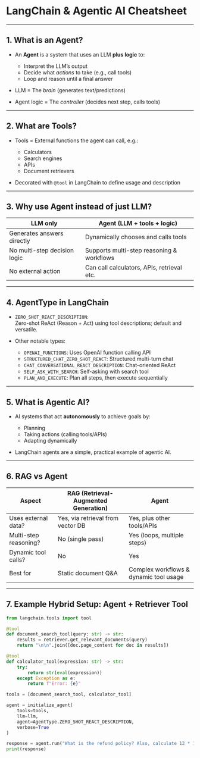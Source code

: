 # LangChain & Agentic AI Cheatsheet

---

## 1. What is an Agent?

- An **Agent** is a system that uses an LLM **plus logic** to:
  - Interpret the LLM’s output
  - Decide what *actions* to take (e.g., call tools)
  - Loop and reason until a final answer

- LLM = The *brain* (generates text/predictions)  
- Agent logic = The *controller* (decides next step, calls tools)

---

## 2. What are Tools?

- Tools = External functions the agent can call, e.g.:
  - Calculators
  - Search engines
  - APIs
  - Document retrievers

- Decorated with `@tool` in LangChain to define usage and description

---

## 3. Why use Agent instead of just LLM?

| LLM only                    | Agent (LLM + tools + logic)                |
|-----------------------------|--------------------------------------------|
| Generates answers directly   | Dynamically chooses and calls tools        |
| No multi-step decision logic | Supports multi-step reasoning & workflows  |
| No external action           | Can call calculators, APIs, retrieval etc. |

---

## 4. AgentType in LangChain

- `ZERO_SHOT_REACT_DESCRIPTION`:  
  Zero-shot ReAct (Reason + Act) using tool descriptions; default and versatile.

- Other notable types:  
  - `OPENAI_FUNCTIONS`: Uses OpenAI function calling API  
  - `STRUCTURED_CHAT_ZERO_SHOT_REACT`: Structured multi-turn chat  
  - `CHAT_CONVERSATIONAL_REACT_DESCRIPTION`: Chat-oriented ReAct  
  - `SELF_ASK_WITH_SEARCH`: Self-asking with search tool  
  - `PLAN_AND_EXECUTE`: Plan all steps, then execute sequentially

---

## 5. What is Agentic AI?

- AI systems that act **autonomously** to achieve goals by:
  - Planning
  - Taking actions (calling tools/APIs)
  - Adapting dynamically

- LangChain agents are a simple, practical example of agentic AI.

---

## 6. RAG vs Agent

| Aspect                | RAG (Retrieval-Augmented Generation)          | Agent                                        |
|-----------------------|-----------------------------------------------|----------------------------------------------|
| Uses external data?   | Yes, via retrieval from vector DB              | Yes, plus other tools/APIs                    |
| Multi-step reasoning? | No (single pass)                               | Yes (loops, multiple steps)                   |
| Dynamic tool calls?   | No                                            | Yes                                           |
| Best for             | Static document Q&A                            | Complex workflows & dynamic tool usage        |

---

## 7. Example Hybrid Setup: Agent + Retriever Tool

```python
from langchain.tools import tool

@tool
def document_search_tool(query: str) -> str:
    results = retriever.get_relevant_documents(query)
    return "\n\n".join([doc.page_content for doc in results])

@tool
def calculator_tool(expression: str) -> str:
    try:
        return str(eval(expression))
    except Exception as e:
        return f"Error: {e}"

tools = [document_search_tool, calculator_tool]

agent = initialize_agent(
    tools=tools,
    llm=llm,
    agent=AgentType.ZERO_SHOT_REACT_DESCRIPTION,
    verbose=True
)

response = agent.run("What is the refund policy? Also, calculate 12 * 15.")
print(response)
